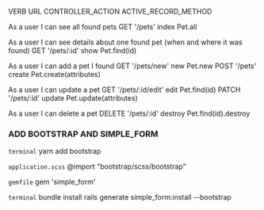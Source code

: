 VERB      URL           CONTROLLER_ACTION         ACTIVE_RECORD_METHOD

As a user I can see all found pets
GET       '/pets'            index                     Pet.all


As a user I can see details about one found pet (when and where it was found)
GET       '/pets/:id'        show                      Pet.find(id)


As a user I can add a pet I found
GET       '/pets/new'        new                       Pet.new
POST      '/pets'            create                    Pet.create(attributes)


As a user I can update a pet
GET       '/pets/:id/edit'   edit                      Pet.find(id)
PATCH     '/pets/:id'        update                    Pet.update(attributes)


As a user I can delete a pet
DELETE    '/pets/:id'        destroy                   Pet.find(id).destroy


### ADD BOOTSTRAP AND SIMPLE_FORM

`terminal`
yarn add bootstrap

`application.scss`
@import "bootstrap/scss/bootstrap"

`gemfile`
gem 'simple_form'

`terminal`
bundle install
rails generate simple_form:install --bootstrap